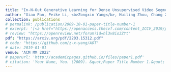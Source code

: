 ```yaml
---
title: "In-N-Out Generative Learning for Dense Unsupervised Video Segmentation"
author: "Xiao Pan, Peike Li, <b>Zongxin Yang</b>, Huiling Zhou, Chang Zhou, Hongxia Yang, Jingren Zhou, Yi Yang"
collection: publications
# permalink: /publication/2009-10-01-paper-title-number-1
# excerpt: '[<a href="https://openaccess.thecvf.com/content_ICCV_2019/papers/Yang_Very_Long_Natural_Scenery_Image_Prediction_by_Outpainting_ICCV_2019_paper.pdf">PDF</a>]  [<a href="https://github.com/z-x-yang/NS-Outpainting">Code</a>]'
# review: "https://openreview.net/forum?id=hl3v8io3ZYt"
pdf: "https://arxiv.org/pdf/2203.15312.pdf"
# code: "https://github.com/z-x-yang/AOT"
# date: 2019-01-01
venue: 'ACM MM 2022'
# paperurl: 'http://academicpages.github.io/files/paper1.pdf'
# citation: 'Your Name, You. (2009). &quot;Paper Title Number 1.&quot; <i>Journal 1</i>. 1(1).'
---
```

